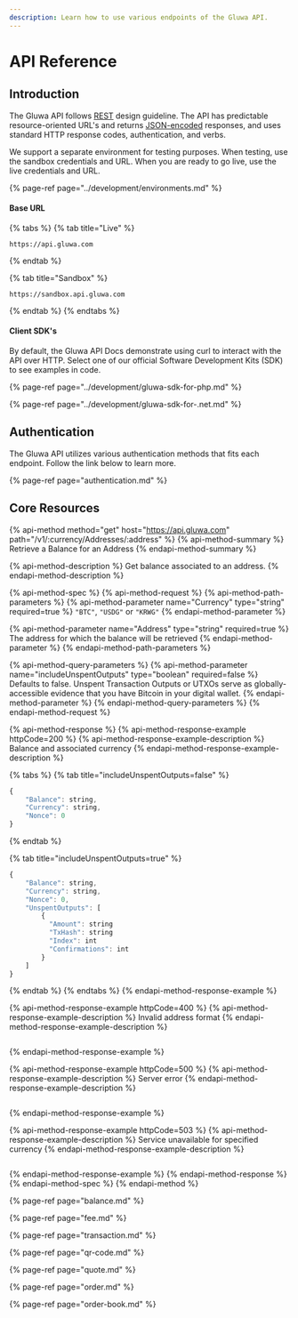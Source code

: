 ```yaml
---
description: Learn how to use various endpoints of the Gluwa API.
---
```


# API Reference

## Introduction

The Gluwa API follows [REST](http://en.wikipedia.org/wiki/Representational_State_Transfer) design guideline. The API has predictable resource-oriented URL's and returns [JSON-encoded](http://www.json.org/) responses, and uses standard HTTP response codes, authentication, and verbs.

We support a separate environment for testing purposes. When testing, use the sandbox credentials and URL. When you are ready to go live, use the live credentials and URL.

{% page-ref page="../development/environments.md" %}

#### Base URL

{% tabs %}
{% tab title="Live" %}
```http
https://api.gluwa.com
```
{% endtab %}

{% tab title="Sandbox" %}
```http
https://sandbox.api.gluwa.com
```
{% endtab %}
{% endtabs %}

#### Client SDK's

By default, the Gluwa API Docs demonstrate using curl to interact with the API over HTTP. Select one of our official Software Development Kits \(SDK\) to see examples in code.

{% page-ref page="../development/gluwa-sdk-for-php.md" %}

{% page-ref page="../development/gluwa-sdk-for-.net.md" %}

## Authentication

The Gluwa API utilizes various authentication methods that fits each endpoint. Follow the link below to learn more.

{% page-ref page="authentication.md" %}

## Core Resources

{% api-method method="get" host="https://api.gluwa.com" path="/v1/:currency/Addresses/:address" %}
{% api-method-summary %}
Retrieve a Balance for an Address
{% endapi-method-summary %}

{% api-method-description %}
Get balance associated to an address.
{% endapi-method-description %}

{% api-method-spec %}
{% api-method-request %}
{% api-method-path-parameters %}
{% api-method-parameter name="Currency" type="string" required=true %}
`"BTC"`, `"USDG"` or `"KRWG"`
{% endapi-method-parameter %}

{% api-method-parameter name="Address" type="string" required=true %}
The address for which the balance will be retrieved
{% endapi-method-parameter %}
{% endapi-method-path-parameters %}

{% api-method-query-parameters %}
{% api-method-parameter name="includeUnspentOutputs" type="boolean" required=false %}
Defaults to false. Unspent Transaction Outputs or UTXOs serve as globally-accessible evidence that you have Bitcoin in your digital wallet.
{% endapi-method-parameter %}
{% endapi-method-query-parameters %}
{% endapi-method-request %}

{% api-method-response %}
{% api-method-response-example httpCode=200 %}
{% api-method-response-example-description %}
Balance and associated currency
{% endapi-method-response-example-description %}

{% tabs %}
{% tab title="includeUnspentOutputs=false" %}
```javascript
{
	"Balance": string,
	"Currency": string,
	"Nonce": 0
}
```
{% endtab %}

{% tab title="includeUnspentOutputs=true" %}
```javascript
{
	"Balance": string,
	"Currency": string,
	"Nonce": 0,
	"UnspentOutputs": [
		{
		  "Amount": string
		  "TxHash": string
		  "Index": int
		  "Confirmations": int
		}
	]
}
```
{% endtab %}
{% endtabs %}
{% endapi-method-response-example %}

{% api-method-response-example httpCode=400 %}
{% api-method-response-example-description %}
Invalid address format
{% endapi-method-response-example-description %}

```

```
{% endapi-method-response-example %}

{% api-method-response-example httpCode=500 %}
{% api-method-response-example-description %}
Server error
{% endapi-method-response-example-description %}

```

```
{% endapi-method-response-example %}

{% api-method-response-example httpCode=503 %}
{% api-method-response-example-description %}
Service unavailable for specified currency
{% endapi-method-response-example-description %}

```

```
{% endapi-method-response-example %}
{% endapi-method-response %}
{% endapi-method-spec %}
{% endapi-method %}

{% page-ref page="balance.md" %}

{% page-ref page="fee.md" %}

{% page-ref page="transaction.md" %}

{% page-ref page="qr-code.md" %}

{% page-ref page="quote.md" %}

{% page-ref page="order.md" %}

{% page-ref page="order-book.md" %}

